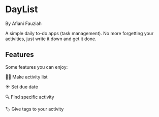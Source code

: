 # DayList

By Afiani Fauziah

A simple daily to-do apps (task management). No more forgetting your activities, just write it down and get it done.


## Features

Some features you can enjoy:

✍🏻 Make activity list

☀️ Set due date

🔍 Find specific activity

🏷️ Give tags to your activity
